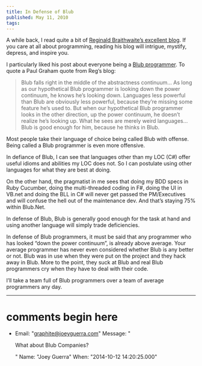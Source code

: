 ```yaml
---
title: In Defense of Blub
published: May 11, 2010
tags: 
---
```


A while back, I read quite a bit of [Reginald Braithwaite’s excellent blog][rb]. If you care at all about programming, reading his blog will intrigue, mystify, depress, and inspire you.

I particularly liked his post about everyone being a [Blub programmer][blub]. To quote a Paul Graham quote from Reg’s blog:

> Blub falls right in the middle of the abstractness continuum… As long as our hypothetical Blub programmer is looking down the power continuum, he knows he’s looking down. Languages less powerful than Blub are obviously less powerful, because they’re missing some feature he’s used to. But when our hypothetical Blub programmer looks in the other direction, up the power continuum, he doesn’t realize he’s looking up. What he sees are merely weird languages… Blub is good enough for him, because he thinks in Blub.

Most people take their language of choice being called Blub with offense. Being called a Blub programmer is even more offensive.

In defiance of Blub, I can see that languages other than my LOC (C#) offer useful idioms and abilities my LOC does not. So I can postulate using other languages for what they are best at doing.

On the other hand, the pragmatist in me sees that doing my BDD specs in Ruby Cucumber, doing the multi-threaded coding in F#, doing the UI in VB.net and doing the BLL in C# will never get passed the PM/Executives and will confuse the hell out of the maintenance dev. And that’s staying 75% within Blub.Net.

In defense of Blub, Blub is generally good enough for the task at hand and using another language will simply trade deficiencies.

In defense of Blub programmers, it must be said that any programmer who has looked “down the power continuum”, is already above average. Your average programmer has never even considered whether Blub is any better or not. Blub was in use when they were put on the project and they hack away in Blub. More to the point, they suck at Blub and real Blub programmers cry when they have to deal with their code.

I’ll take a team full of Blub programmers over a team of average programmers any day.

[rb]: http://raganwald.com/
[blub]: http://raganwald.com/2006/10/are-we-blub-programmers.html

---
# comments begin here

- Email: "graphite@joeyguerra.com"
  Message: "<p>What about Blub Companies?</p>"
  Name: "Joey Guerra"
  When: "2014-10-12 14:20:25.000"